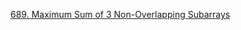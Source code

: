[689. Maximum Sum of 3 Non-Overlapping Subarrays](https://leetcode.com/problems/maximum-sum-of-3-non-overlapping-subarrays/)
